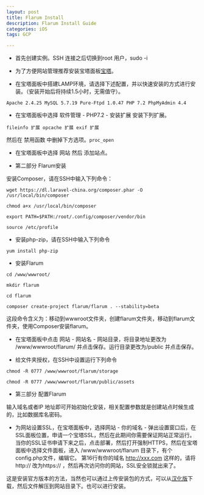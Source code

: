 ```yaml
---
layout: post
title: Flarum Install
description: Flarum Install Guide
categories: iOS
tags: GCP

---
```

*  首先创建实例。SSH 连接之后切换到root 用户，sudo -i 


*  为了方便网站管理推荐安装宝塔面板[宝塔](https://www.bt.cn/bbs/thread-19376-1-1.html)。


*  在宝塔面板中搭建LAMP环境，请选择下述配置，并以快速安装的方式进行安装。（安装开始后将持续1.5小时，无需值守）。


`Apache 2.4.25
MySQL 5.7.19
Pure-Ftpd 1.0.47
PHP 7.2
PhpMyAdmin 4.4`

*  在宝塔面板中选择 软件管理 - PHP7.2 - 安装扩展 安装下列扩展。

`fileinfo 扩展
opcache 扩展
exif 扩展`

然后在 禁用函数 中删掉下方选项。`proc_open`

*  在宝塔面板中选择 网站 然后 添加站点。

*  第二部分 Flarum安装

安装Composer，请在SSH中输入下列命令：

`wget https://dl.laravel-china.org/composer.phar -O /usr/local/bin/composer`

`chmod a+x /usr/local/bin/composer`

`export PATH=$PATH:/root/.config/composer/vendor/bin`

`source /etc/profile`

*  安装php-zip，请在SSH中输入下列命令

`yum install php-zip`

*  安装Flarum

`cd /www/wwwroot/`

`mkdir flarum`

`cd flarum`

`composer create-project flarum/flarum . --stability=beta`

这段命令含义为：移动到wwwroot文件夹，创建flarum文件夹，移动到flarum文件夹，使用Composer安装flarum。

*  在宝塔面板中点击 网站 - 网站名 - 网站目录，将目录地址更改为 /www/wwwroot/flarum/ 并点击保存。运行目录更改为/public 并点击保存。

*  给文件夹授权，在SSH中设置运行下列命令

`chmod -R 0777 /www/wwwroot/flarum/storage`

`chmod -R 0777 /www/wwwroot/flarum/public/assets`


*  第三部分 配置Flarum

输入域名或者IP 地址即可开始初始化安装，相关配置参数就是创建站点时候生成的，比如数据库名密码。

*  为网站设置SSL，在宝塔面板中，选择网站 - 你的域名 - 弹出设置窗口后，在SSL面板位置，申请一个宝塔SSL，然后在此期间你需要保证网站正常运行。
当你的SSL证书申请下来之后，点击部署，然后打开强制HTTPS，然后在宝塔面板中选择文件面板，进入 /www/wwwroot/flarum 目录下，有个config.php文件，编辑它。
第16行有你的域名 http://xxx.com 这样的，请将 http:// 改为https:// ，然后再次访问你的网站，SSL安全锁就出来了。

这是安装官方版本的方法，当然也可以通过上传安装包的方式，可以从[汉化版](https://www.flarumchina.org/docs/installation/)下载，然后文件解压到网站目录下。也可以进行安装。

